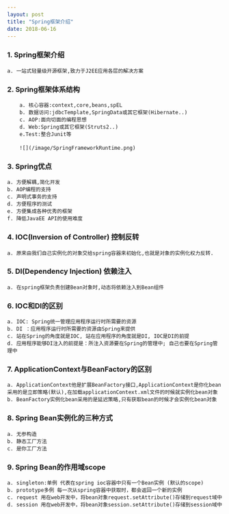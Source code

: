 ```yaml
---
layout: post
title: "Spring框架介绍"
date: 2018-06-16
---
```


### 1. Spring框架介绍
	a. 一站式轻量级开源框架,致力于J2EE应用各层的解决方案

### 2. Spring框架体系结构
		a. 核心容器:context,core,beans,spEL
		b. 数据访问:jdbcTemplate,SpringData或其它框架(Hibernate..)
		c. AOP:面向切面的编程思想
		d. Web:Spring或其它框架(Struts2..)
		e.Test:整合Junit等
		
		![](/image/SpringFrameworkRuntime.png)
	
### 3. Spring优点
	a. 方便解耦,简化开发
	b. AOP编程的支持
	c. 声明式事务的支持
	d. 方便程序的测试
	e. 方便集成各种优秀的框架
	f. 降低JavaEE API的使用难度
	
### 4. IOC(Inversion of Controller) 控制反转
	a. 原来由我们自己实例化的对象交给spring容器来初始化,也就是对象的实例化权力反转.

### 5. DI(Dependency Injection) 依赖注入
	a. 在spring框架负责创建Bean对象时,动态将依赖注入到Bean组件

### 6. IOC和DI的区别
	a. IOC: Spring统一管理应用程序运行时所需要的资源
	b. DI ：应用程序运行时所需要的资源由Spring来提供
	c. 站在Spring的角度就是IOC, 站在应用程序的角度就是DI, IOC是DI的前提
	d. 应用程序能够DI注入的前提是：所注入资源要在Spring的管理中; 自己也要在Spring管理中
	
### 7. ApplicationContext与BeanFactory的区别
	a. ApplicationContext他是扩展BeanFactory接口,ApplicationContext是你化bean采用的是立即策略(默认),在加载applicationContext.xml文件的时候就实例化bean对象
	b. BeanFactory实例化bean采用的是延迟策略,只有获取bean的时候才会实例化bean对象

### 8. Spring Bean实例化的三种方式
	a. 无参构造
	b. 静态工厂方法
	c. 是你工厂方法

### 9. Spring Bean的作用域scope
	a. singleton:单例 代表在spring ioc容器中只有一个Bean实例 (默认的scope)
	b. prototype多例 每一次从spring容器中获取时，都会返回一个新的实例
	c. request 用在web开发中，将bean对象request.setAttribute()存储到request域中
	d. session 用在web开发中，将bean对象session.setAttribute()存储到session域中
	
